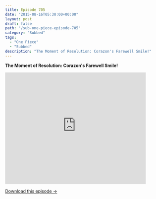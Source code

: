 ```yaml
---
title: Episode 705
date: "2015-08-16T05:30:00+00:00"
layout: post
draft: false
path: "/sub-one-piece-episode-705"
category: "Subbed"
tags:
  - "One Piece"
  - "Subbed"
description: "The Moment of Resolution: Corazon's Farewell Smile!"
---
```


**The Moment of Resolution: Corazon's Farewell Smile!**

<iframe width="640" height="360" src="https://www.rapidvideo.com/e/G6FRPGHHYP" frameborder="0" marginwidth=0 marginheight=0 scrolling=no allowfullscreen style="max-width:90%;"></iframe>

<a href="http://ouo.io/qs/eCodkFEQ?s=https://www.rapidvideo.com/d/G6FRPGHHYP" class="styled_a">Download this episode →</a>

